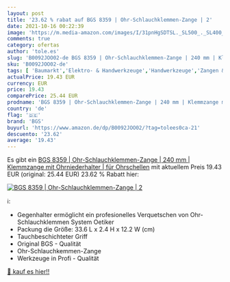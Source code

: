 ```yaml
---
layout: post
title: '23.62 % rabat auf BGS 8359 | Ohr-Schlauchklemmen-Zange | 2'
date: 2021-10-16 00:22:39
image: 'https://m.media-amazon.com/images/I/31pnHgSDTSL._SL500_._SL400_.jpg'
comments: true
category: ofertas
author: 'tole.es'
slug: 'B0092JOO02-de BGS 8359 | Ohr-Schlauchklemmen-Zange | 240 mm | Klemmzange...'
sku: 'B0092JOO02-de'
tags: [ 'Baumarkt','Elektro- & Handwerkzeuge','Handwerkzeuge','Zangen & Kneifzangen','Zangen-Sets','bgs', ]
actualPrice: 19.43 EUR
currency: EUR
price: 19.43
comparePrice: 25.44 EUR
prodname: 'BGS 8359 | Ohr-Schlauchklemmen-Zange | 240 mm | Klemmzange mit Ohrniederhalter | für Ohrschellen'
country: 'de'
flag: '🇩🇪'
brand: 'BGS'
buyurl: 'https://www.amazon.de/dp/B0092JOO02/?tag=tolees0ca-21'
descuento: '23.62'
average: '19.43'
---
```


Es gibt ein [BGS 8359 | Ohr-Schlauchklemmen-Zange | 240 mm | Klemmzange mit Ohrniederhalter | für Ohrschellen](https://www.amazon.de/dp/B0092JOO02/?tag=tolees0ca-21) mit aktuellem Preis 19.43 EUR (original: 25.44 EUR) 23.62 % Rabatt hier:

[![BGS 8359 | Ohr-Schlauchklemmen-Zange | 2](https://m.media-amazon.com/images/I/31pnHgSDTSL._SL500_._SL400_.jpg)](https://www.amazon.de/dp/B0092JOO02/?tag=tolees0ca-21)

ℹ️:

- Gegenhalter ermöglicht ein profesionelles Verquetschen von Ohr-Schlauchklemmen System Oetiker
- Packung die Größe: 33.6 L x 2.4 H x 12.2 W (cm)
- Tauchbeschichteter Griff
- Original BGS - Qualität
- Ohr-Schlauchkemmen-Zange
- Werkzeuge in Profi - Qualität

[🛒 kauf es hier!!](https://www.amazon.de/dp/B0092JOO02/?tag=tolees0ca-21)
